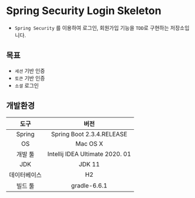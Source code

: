 # Spring Security Login Skeleton
- `Spring Security` 를 이용하여 로그인, 회원가입 기능을 `TDD`로 구현하는 저장소입니다.

## 목표

- `세션` 기반 인증
- `토큰` 기반 인증
- `소셜` 로그인

## 개발환경

|     도구     |              버전               |
| :----------: | :-----------------------------: |
|    Spring    |    Spring Boot 2.3.4.RELEASE    |
|      OS      |            Mac OS X             |
|   개발 툴    | Intellij IDEA Ultimate 2020. 01 |
|     JDK      |             JDK 11              |
| 데이터베이스 |               H2                |
|   빌드 툴    |          gradle-6.6.1           |